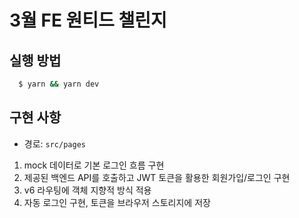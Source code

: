 # 3월 FE 원티드 챌린지

## 실행 방법
    
```bash
  $ yarn && yarn dev
```

## 구현 사항
* 경로: `src/pages`

1. mock 데이터로 기본 로그인 흐름 구현
2. 제공된 백엔드 API를 호출하고 JWT 토큰을 활용한 회원가입/로그인 구현
3. v6 라우팅에 객체 지향적 방식 적용
4. 자동 로그인 구현, 토큰을 브라우저 스토리지에 저장
